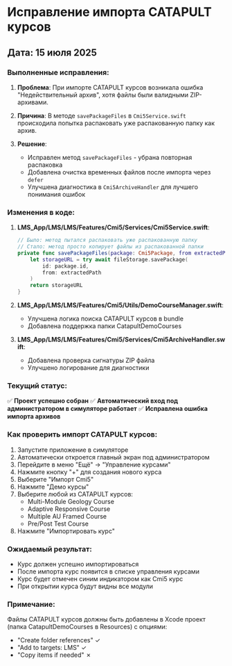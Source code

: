 # Исправление импорта CATAPULT курсов

## Дата: 15 июля 2025

### Выполненные исправления:

1. **Проблема**: При импорте CATAPULT курсов возникала ошибка "Недействительный архив", хотя файлы были валидными ZIP-архивами.

2. **Причина**: В методе `savePackageFiles` в `Cmi5Service.swift` происходила попытка распаковать уже распакованную папку как архив.

3. **Решение**: 
   - Исправлен метод `savePackageFiles` - убрана повторная распаковка
   - Добавлена очистка временных файлов после импорта через `defer`
   - Улучшена диагностика в `Cmi5ArchiveHandler` для лучшего понимания ошибок

### Изменения в коде:

1. **LMS_App/LMS/LMS/Features/Cmi5/Services/Cmi5Service.swift**:
   ```swift
   // Было: метод пытался распаковать уже распакованную папку
   // Стало: метод просто копирует файлы из распакованной папки
   private func savePackageFiles(package: Cmi5Package, from extractedPath: URL) async throws -> URL {
       let storageURL = try await fileStorage.savePackage(
           id: package.id,
           from: extractedPath
       )
       return storageURL
   }
   ```

2. **LMS_App/LMS/LMS/Features/Cmi5/Utils/DemoCourseManager.swift**:
   - Улучшена логика поиска CATAPULT курсов в bundle
   - Добавлена поддержка папки CatapultDemoCourses

3. **LMS_App/LMS/LMS/Features/Cmi5/Services/Cmi5ArchiveHandler.swift**:
   - Добавлена проверка сигнатуры ZIP файла
   - Улучшено логирование для диагностики

### Текущий статус:

✅ **Проект успешно собран**
✅ **Автоматический вход под администратором в симуляторе работает**
✅ **Исправлена ошибка импорта архивов**

### Как проверить импорт CATAPULT курсов:

1. Запустите приложение в симуляторе
2. Автоматически откроется главный экран под администратором
3. Перейдите в меню "Ещё" → "Управление курсами"
4. Нажмите кнопку "+" для создания нового курса
5. Выберите "Импорт Cmi5"
6. Нажмите "Демо курсы"
7. Выберите любой из CATAPULT курсов:
   - Multi-Module Geology Course
   - Adaptive Responsive Course
   - Multiple AU Framed Course
   - Pre/Post Test Course
8. Нажмите "Импортировать курс"

### Ожидаемый результат:
- Курс должен успешно импортироваться
- После импорта курс появится в списке управления курсами
- Курс будет отмечен синим индикатором как Cmi5 курс
- При открытии курса будут видны все модули

### Примечание:
Файлы CATAPULT курсов должны быть добавлены в Xcode проект (папка CatapultDemoCourses в Resources) с опциями:
- "Create folder references" ✓
- "Add to targets: LMS" ✓
- "Copy items if needed" ✗ 